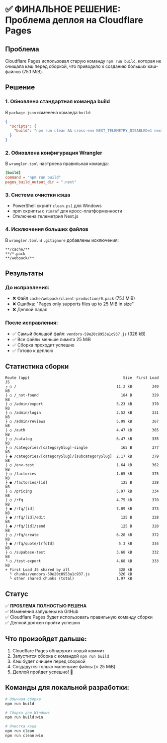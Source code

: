# ✅ ФИНАЛЬНОЕ РЕШЕНИЕ: Проблема деплоя на Cloudflare Pages

## Проблема
Cloudflare Pages использовал старую команду `npm run build`, которая не очищала кэш перед сборкой, что приводило к созданию больших кэш-файлов (75.1 MiB).

## Решение

### 1. Обновлена стандартная команда build
В `package.json` изменена команда `build`:
```json
{
  "scripts": {
    "build": "npm run clean && cross-env NEXT_TELEMETRY_DISABLED=1 next build"
  }
}
```

### 2. Обновлена конфигурация Wrangler
В `wrangler.toml` настроена правильная команда:
```toml
[build]
command = "npm run build"
pages_build_output_dir = ".next"
```

### 3. Система очистки кэша
- PowerShell скрипт `clean.ps1` для Windows
- npm скрипты с `rimraf` для кросс-платформенности
- Отключена телеметрия Next.js

### 4. Исключения больших файлов
В `wrangler.toml` и `.gitignore` добавлены исключения:
```
**/cache/**
**/*.pack
**/webpack/**
```

## Результаты

### До исправления:
- ❌ Файл `cache/webpack/client-production/0.pack` (75.1 MiB)
- ❌ Ошибка: "Pages only supports files up to 25 MiB in size"
- ❌ Деплой падал

### После исправления:
- ✅ Самый большой файл: `vendors-59e20c8953a1c937.js` (326 kB)
- ✅ Все файлы меньше лимита 25 MiB
- ✅ Сборка проходит успешно
- ✅ Готово к деплою

## Статистика сборки
```
Route (app)                                          Size  First Load JS
┌ ○ /                                             11.2 kB         340 kB
├ ○ /_not-found                                     184 B         329 kB
├ ○ /admin/export                                 5.23 kB         370 kB
├ ○ /admin/login                                  2.52 kB         331 kB
├ ○ /admin/reviews                                5.99 kB         367 kB
├ ○ /auth                                         4.47 kB         365 kB
├ ○ /catalog                                      6.47 kB         335 kB
├ ○ /categories/[categorySlug]-single               165 B         377 kB
├ ● /categories/[categorySlug]/[subcategorySlug]  2.17 kB         379 kB
├ ○ /env-test                                     1.64 kB         362 kB
├ ○ /factories                                    1.65 kB         375 kB
├ ● /factories/[id]                                 125 B         328 kB
├ ○ /pricing                                      5.97 kB         334 kB
├ ○ /rfq                                          4.75 kB         370 kB
├ ● /rfq/[id]                                     7.09 kB         373 kB
├ ● /rfq/[id]/edit                                  125 B         328 kB
├ ● /rfq/[id]/send                                  125 B         328 kB
├ ○ /rfq/create                                   6.28 kB         372 kB
├ ● /rfq/quote/[rfqId]                             5.3 kB         334 kB
├ ○ /supabase-test                                3.68 kB         332 kB
└ ○ /test-export                                  4.68 kB         333 kB
+ First Load JS shared by all                      328 kB
  └ chunks/vendors-59e20c8953a1c937.js             326 kB
  └ other shared chunks (total)                   1.97 kB
```

## Статус
✅ **ПРОБЛЕМА ПОЛНОСТЬЮ РЕШЕНА**  
✅ Изменения запушены на GitHub  
✅ Cloudflare Pages будет использовать правильную команду сборки  
✅ Деплой должен пройти успешно  

## Что произойдет дальше:
1. Cloudflare Pages обнаружит новый коммит
2. Запустится сборка с командой `npm run build`
3. Кэш будет очищен перед сборкой
4. Создадутся только маленькие файлы (< 25 MiB)
5. Деплой пройдет успешно! 🎉

## Команды для локальной разработки:
```bash
# Обычная сборка
npm run build

# Сборка для Windows
npm run build:win

# Очистка кэша
npm run clean
npm run clean:win
```
